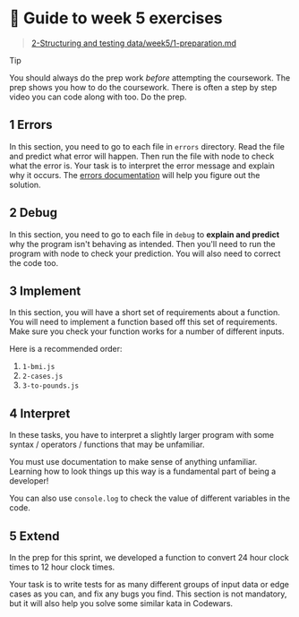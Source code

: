 # 🧭 Guide to week 5 exercises

> [2-Structuring and testing data/week5/1-preparation.md](https://github.com/HackYourFutureBelgium/Intro-to-Programming/blob/main/2-Structuring%20and%20testing%20data/week5/1-preparation.md)

> [!TIP]
> You should always do the prep work _before_ attempting the coursework.
> The prep shows you how to do the coursework.
> There is often a step by step video you can code along with too.
> Do the prep.

## 1 Errors

In this section, you need to go to each file in `errors` directory. Read the file and predict what error will happen. Then run the file with node to check what the error is. Your task is to interpret the error message and explain why it occurs. The [errors documentation](https://developer.mozilla.org/en-US/docs/Web/JavaScript/Reference/Errors) will help you figure out the solution.

## 2 Debug

In this section, you need to go to each file in `debug` to **explain and predict** why the program isn't behaving as intended. Then you'll need to run the program with node to check your prediction. You will also need to correct the code too.

## 3 Implement

In this section, you will have a short set of requirements about a function. You will need to implement a function based off this set of requirements. Make sure you check your function works for a number of different inputs.

Here is a recommended order:

1. `1-bmi.js`
1. `2-cases.js`
1. `3-to-pounds.js`

## 4 Interpret

In these tasks, you have to interpret a slightly larger program with some syntax / operators / functions that may be unfamiliar.

You must use documentation to make sense of anything unfamiliar. Learning how to look things up this way is a fundamental part of being a developer!

You can also use `console.log` to check the value of different variables in the code.

## 5 Extend

In the prep for this sprint, we developed a function to convert 24 hour clock times to 12 hour clock times.

Your task is to write tests for as many different groups of input data or edge cases as you can, and fix any bugs you find. This section is not mandatory, but it will also help you solve some similar kata in Codewars.
